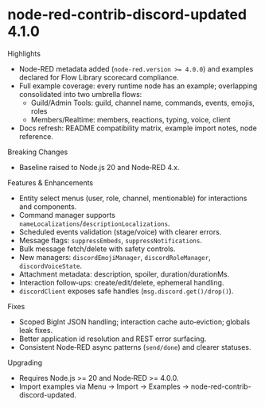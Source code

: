 # node-red-contrib-discord-updated 4.1.0

Highlights
- Node-RED metadata added (`node-red.version >= 4.0.0`) and examples declared for Flow Library scorecard compliance.
- Full example coverage: every runtime node has an example; overlapping consolidated into two umbrella flows:
  - Guild/Admin Tools: guild, channel name, commands, events, emojis, roles
  - Members/Realtime: members, reactions, typing, voice, client
- Docs refresh: README compatibility matrix, example import notes, node reference.

Breaking Changes
- Baseline raised to Node.js 20 and Node‑RED 4.x.

Features & Enhancements
- Entity select menus (user, role, channel, mentionable) for interactions and components.
- Command manager supports `nameLocalizations`/`descriptionLocalizations`.
- Scheduled events validation (stage/voice) with clearer errors.
- Message flags: `suppressEmbeds`, `suppressNotifications`.
- Bulk message fetch/delete with safety controls.
- New managers: `discordEmojiManager`, `discordRoleManager`, `discordVoiceState`.
- Attachment metadata: description, spoiler, duration/durationMs.
- Interaction follow‑ups: create/edit/delete, ephemeral handling.
- `discordClient` exposes safe handles (`msg.discord.get()/drop()`).

Fixes
- Scoped BigInt JSON handling; interaction cache auto‑eviction; globals leak fixes.
- Better application id resolution and REST error surfacing.
- Consistent Node‑RED async patterns (`send/done`) and clearer statuses.

Upgrading
- Requires Node.js >= 20 and Node‑RED >= 4.0.0.
- Import examples via Menu → Import → Examples → node-red-contrib-discord-updated.

